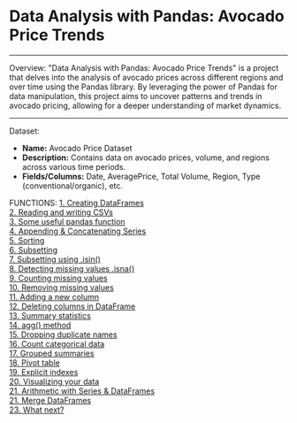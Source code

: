# Data Analysis with Pandas: Avocado Price Trends
---

Overview:
"Data Analysis with Pandas: Avocado Price Trends" is a project that delves into the analysis of avocado prices across different regions and over time using the Pandas library. By leveraging the power of Pandas for data manipulation, this project aims to uncover patterns and trends in avocado pricing, allowing for a deeper understanding of market dynamics. 

---
Dataset:
- **Name:** Avocado Price Dataset
- **Description:** Contains data on avocado prices, volume, and regions across various time periods.
- **Fields/Columns:** Date, AveragePrice, Total Volume, Region, Type (conventional/organic), etc.

FUNCTIONS:
[1. Creating DataFrames](#Creating-DataFrames)<br>
[2. Reading and writing CSVs](#Reading-and-writing-CSVs)<br>
[3. Some useful pandas function](#Some-useful-pandas-function)<br>
[4. Appending & Concatenating Series](#Appending-Concatenating-Series)<br>
[5. Sorting](#Sorting)<br>
[6. Subsetting](#Subsetting)<br>
[7. Subsetting using .isin()](#Subsetting-using)<br>
[8. Detecting missing values .isna()](#Detecting-missing-values)<br>
[9. Counting missing values](#Counting-missing-values)<br>
[10. Removing missing values](#Removing-missing-values)<br>
[11. Adding a new column](#Adding-a-new-column)<br>
[12. Deleting columns in DataFrame](#Deleting-columns-in-DataFrame)<br>
[13. Summary statistics](#Summary-statistics)<br>
[14. agg() method](#.agg-method)<br>
[15. Dropping duplicate names](#Dropping-duplicate-names)<br>
[16. Count categorical data](#Count-categorical-data)<br>
[17. Grouped summaries](#Grouped-summaries)<br>
[18. Pivot table](#Pivot-table)<br>
[19. Explicit indexes](#Explicit-indexes)<br>
[20. Visualizing your data](#Visualizing-your-data)<br>
[21. Arithmetic with Series & DataFrames](#Arithmetic-with-Series-DataFrames)<br>
[21. Merge DataFrames](#Merge-DataFrames)<br>
[23. What next?](#What-next)<br>
